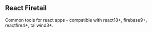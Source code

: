 ## React Firetail

Common tools for react apps - compatible with react18+, firebase9+, reactfire4+, tailwind3+.

